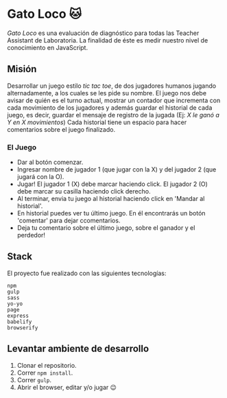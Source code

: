 # Gato Loco  :cat:

*Gato Loco* es una evaluación de diagnóstico para todas las Teacher Assistant de Laboratoria.
La finalidad de éste es medir nuestro nivel de conocimiento en JavaScript.

## Misión

Desarrollar un juego estilo *tic tac toe*, de dos jugadores humanos jugando alternadamente, 
a los cuales se les pide su nombre. El juego nos debe avisar de quién es el turno actual, 
mostrar un contador que incrementa con cada movimiento de los jugadores
y además guardar el historial de cada juego, es decir, guardar el mensaje de registro de la jugada (Ej: *X le ganó a Y en X movimientos*)
Cada historial tiene un espacio para hacer comentarios sobre el juego finalizado.

### El Juego

- Dar al botón comenzar.
- Ingresar nombre de jugador 1 (que jugar con la X) y del jugador 2 (que jugará con la O).
- Jugar! El jugador 1 (X) debe marcar haciendo click. El jugador 2 (O) debe marcar su casilla haciendo click derecho.
- Al terminar, envia tu juego al historial haciendo click en 'Mandar al historial'.
- En historial puedes ver tu último juego. En él encontrarás un botón 'comentar' para dejar ccomentarios.
- Deja tu comentario sobre el último juego, sobre el ganador y el perdedor!

## Stack

El proyecto fue realizado con las siguientes tecnologías:

    npm 
    gulp
    sass
    yo-yo
    page
    express
    babelify
    browserify

## Levantar ambiente de desarrollo

1. Clonar el repositorio.
2. Correr `npm install`.
3. Correr `gulp`.
4. Abrir el browser, editar y/o jugar :wink:

